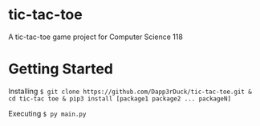 # tic-tac-toe
A tic-tac-toe game project for Computer Science 118

# Getting Started
Installing
```$ git clone https://github.com/Dapp3rDuck/tic-tac-toe.git & cd tic-tac toe & pip3 install [package1 package2 ... packageN]```

Executing
```$ py main.py```
